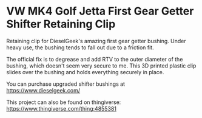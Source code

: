 # VW MK4 Golf Jetta First Gear Getter Shifter Retaining Clip
Retaining clip for DieselGeek's amazing first gear getter bushing. Under heavy use, the bushing tends to fall out due to a friction fit.

The official fix is to degrease and add RTV to the outer diameter of the bushing, which doesn't seem very secure to me. This 3D printed plastic clip slides over the bushing and holds everything securely in place.

You can purchase upgraded shifter bushings at https://www.dieselgeek.com/

This project can also be found on thingiverse:
https://www.thingiverse.com/thing:4855381
